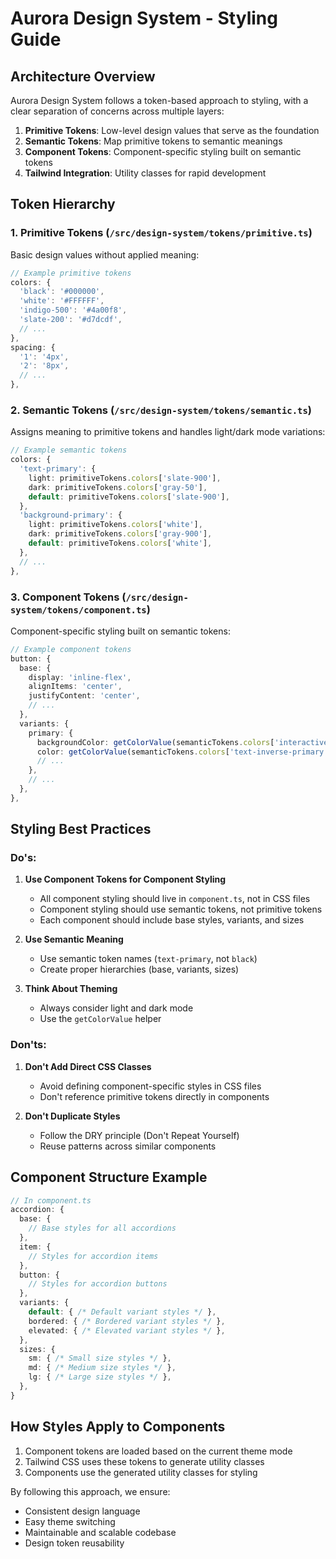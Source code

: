 # Aurora Design System - Styling Guide

## Architecture Overview

Aurora Design System follows a token-based approach to styling, with a clear separation of concerns across multiple layers:

1. **Primitive Tokens**: Low-level design values that serve as the foundation
2. **Semantic Tokens**: Map primitive tokens to semantic meanings
3. **Component Tokens**: Component-specific styling built on semantic tokens
4. **Tailwind Integration**: Utility classes for rapid development

## Token Hierarchy

### 1. Primitive Tokens (`/src/design-system/tokens/primitive.ts`)

Basic design values without applied meaning:

```typescript
// Example primitive tokens
colors: {
  'black': '#000000',
  'white': '#FFFFFF',
  'indigo-500': '#4a00f8',
  'slate-200': '#d7dcdf',
  // ...
},
spacing: {
  '1': '4px',
  '2': '8px',
  // ...
},
```

### 2. Semantic Tokens (`/src/design-system/tokens/semantic.ts`)

Assigns meaning to primitive tokens and handles light/dark mode variations:

```typescript
// Example semantic tokens
colors: {
  'text-primary': {
    light: primitiveTokens.colors['slate-900'],
    dark: primitiveTokens.colors['gray-50'],
    default: primitiveTokens.colors['slate-900'],
  },
  'background-primary': {
    light: primitiveTokens.colors['white'],
    dark: primitiveTokens.colors['gray-900'],
    default: primitiveTokens.colors['white'],
  },
  // ...
},
```

### 3. Component Tokens (`/src/design-system/tokens/component.ts`)

Component-specific styling built on semantic tokens:

```typescript
// Example component tokens
button: {
  base: {
    display: 'inline-flex',
    alignItems: 'center',
    justifyContent: 'center',
    // ...
  },
  variants: {
    primary: {
      backgroundColor: getColorValue(semanticTokens.colors['interactive-primary'], mode),
      color: getColorValue(semanticTokens.colors['text-inverse-primary'], mode),
      // ...
    },
    // ...
  },
},
```

## Styling Best Practices

### Do's:

1. **Use Component Tokens for Component Styling**
   - All component styling should live in `component.ts`, not in CSS files
   - Component styling should use semantic tokens, not primitive tokens
   - Each component should include base styles, variants, and sizes

2. **Use Semantic Meaning**
   - Use semantic token names (`text-primary`, not `black`)
   - Create proper hierarchies (base, variants, sizes)

3. **Think About Theming**
   - Always consider light and dark mode
   - Use the `getColorValue` helper

### Don'ts:

1. **Don't Add Direct CSS Classes**
   - Avoid defining component-specific styles in CSS files
   - Don't reference primitive tokens directly in components

2. **Don't Duplicate Styles**
   - Follow the DRY principle (Don't Repeat Yourself)
   - Reuse patterns across similar components

## Component Structure Example

```typescript
// In component.ts
accordion: {
  base: {
    // Base styles for all accordions
  },
  item: {
    // Styles for accordion items
  },
  button: {
    // Styles for accordion buttons
  },
  variants: {
    default: { /* Default variant styles */ },
    bordered: { /* Bordered variant styles */ },
    elevated: { /* Elevated variant styles */ },
  },
  sizes: {
    sm: { /* Small size styles */ },
    md: { /* Medium size styles */ },
    lg: { /* Large size styles */ },
  },
}
```

## How Styles Apply to Components

1. Component tokens are loaded based on the current theme mode
2. Tailwind CSS uses these tokens to generate utility classes
3. Components use the generated utility classes for styling

By following this approach, we ensure:
- Consistent design language
- Easy theme switching
- Maintainable and scalable codebase
- Design token reusability 